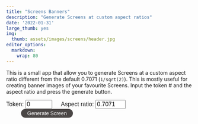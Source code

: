 ```yaml
---
title: "Screens Banners"
description: "Generate Screens at custom aspect ratios"
date: '2022-01-31'
large_thumb: yes
img:
  thumb: assets/images/screens/header.jpg
editor_options: 
  markdown: 
    wrap: 80
---
```


<script>
function render_screen(tokenData, asp) {
let e,t,r,l,n=Math.PI,o=Math.round,a=Math.sin,i=Math.cos,u=Math.floor,x=Math.sqrt,f=Math.log,c=Math.exp,s=Math.pow,p=Math.min,v=Math.max,y=(e,t=0,r=1)=>v(p(e,r),t),m=Math.sign,h=Math.abs,d=(e,t=0)=>Array(e).fill(0).map(((e,r)=>r+t)),g=(e,t)=>Array(t).fill(e),b=e=>e.length,_=(()=>{let e=0;return{s:t=>e=2*(1+u(t))*z,g:()=>e}})(),$=window.location.search,w=new URLSearchParams($),z=w.get("grid");z=z?parseInt(z):1,w.get("pos"),w.get("width"),e=Uint32Array.from([0,1,t=r=2,3].map((e=>parseInt(tokenData.hash.substr(8*e+2,8),16)))),l=()=>(r=e[3],e[3]=e[2],e[2]=e[1],e[1]=t=e[0],r^=r<<11,e[0]^=r^r>>>8^t>>>19,e[0]/4294967296);let k=(e=0,t=1)=>e+(t-e)*l(),C=(e,t)=>{let r,l,n,o,a=[],i=[],u=0,x=[...t];for(;u++<b(t);)i.push(u-1);for(;0<e--;)r=x.reduce(((e,t,r)=>[...e,t+(e[r-1]||0)]),[]),o=b(r)-1,l=k(0,r[o]),n=r.findIndex((e=>e>l)),n=0>n?o:n,a.push(i.splice(n,1)[0]),x.splice(n,1);return a},M=()=>{let e=k(-1),t=k(-1),r=e*e+t*t;return 0==r||1<=r?M():e*x(-2*f(r)/r)},P=(e=0)=>s(y(M()/7+.5),c(e)),S=e=>{for(let t,r=b(e)-1;0<r;r--)t=u(k()*(r+1)),[e[r],e[t]]=[e[t],e[r]];return e},A=C(1,[5,15,15,15,5,5,6,7,5,7,5,4,1,5])[0],T=C(1,[9,60,30,1])[0],D=.9>k(),E=C(1,[85,10,5])[0],F=C(1,[5,70,23,2])[0],I=.9>k(),B=C(1,[50,30,15,5])[0],L=C(5,[30,30,20,10,10]),U=C(1,[5,5,30,30,20,10])[0],W=.9>k(),H=.1>k()&&0!==U&&W,R=C(1,[60,24,2,14])[0];1>U&&3==R&&(R=0),12==A&&1==B&&A--,1==L[0]&&(0===U||2==U)&&2==R&&R++,1>U&&1==L[0]&&1==B&&B++;let q=[[[243,240,197],[20,169,155],[238,33,41],[26,22,23]],[[251,244,236],[241,172,52],[134,170,155],[135,164,191],[225,120,67],[29,29,29]],[[210,203,190],[243,158,26],[86,145,175],[240,87,47],[43,39,40]],[[236,221,190],[252,172,11],[194,51,45],[3,104,189],[15,15,15]],[[229,216,188],[172,77,60],[96,132,141],[55,55,55]],[[253,235,223],[180,210,199],[253,154,88],[37,35,36]],[[241,221,194],[229,79,37],[1,124,136],[3,2,2]],[[255,239,216],[244,181,176],[234,161,155],[211,123,114],[54,123,126],[21,19,16]],[[235,236,230],[205,217,205],[117,210,212],[202,139,140],[61,143,146],[111,127,122],[49,62,63]],[[207,219,232],[202,162,60],[104,145,176],[89,154,166],[31,31,31]],[[241,232,184],[212,201,80],[160,183,112],[145,134,163],[0,5,6]],[[244,248,251],[215,217,220],[152,147,145],[20,21,19]],[[244,248,251],[215,217,220],[152,147,145],[194,2,34],[20,21,19]],[[184,175,191],[219,163,161],[200,127,33],[101,151,122],[94,112,176],[27,25,31]]][A].map((e=>e.map((e=>e/255)))),G=C(1,g(1,b(q)-1))[0]+1,J=e=>e.toFixed(9),N=/\bHeadlessChrome/.test(navigator.userAgent)?1:4,V=0===F?.2:1==F?1:2,j=2*k()*n,K=J(i(j)),O=J(a(j)),Q=3==F?`mat2(0.01*${K},-1.0*${O},0.01*${O},${K})`:"mat2(1.0,0.0,0.0,1.0)",X=e=>`float fbm${e}(vec2 pos){float v=0.0;float m=1.0;for(int i=0;i<${e};i++){v+=sn(pos)*m;pos*=2.0;m*=0.5;}return v;}`,Y=e=>`uniform sampler2D ${e};`,Z="precision highp float;varying vec2 v_t;varying vec2 v_l;";simplex="vec3 mo(vec3 x){return x-floor(x*(1.0/289.0))*289.0;}vec2 mo(vec2 x){return x-floor(x*(1.0/289.0))*289.0;}vec3 pe(vec3 x){return mo(((x*34.0)+10.0)*x);}float sn(vec2 v){const vec4 C=vec4(0.211324865405187,0.366025403784439,-0.577350269189626,0.024390243902439);vec2 i=floor(v+dot(v,C.yy));vec2 x0=v-i+dot(i,C.xx);vec2 i1=(x0.x>x0.y)?vec2(1.0,0.0):vec2(0.0,1.0);vec4 x12=x0.xyxy+C.xxzz;x12.xy-=i1;i=mo(i);vec3 p=pe(pe(i.y+vec3(0.0,i1.y,1.0))+i.x+vec3(0.0,i1.x,1.0));vec3 m=max(0.5-vec3(dot(x0,x0),dot(x12.xy,x12.xy),dot(x12.zw,x12.zw)),0.0);m=m*m;m=m*m;vec3 x=2.0*fract(p*C.www)-1.0;vec3 h=abs(x)-0.5;vec3 ox=floor(x+0.5);vec3 a0=x-ox;m*=1.79284291400159-0.85373472095314*(a0*a0+h*h);vec3 g;g.x=a0.x*x0.x+h.x*x0.y;g.yz=a0.yz*x12.xz+h.yz*x12.yw;return 130.0*dot(m, g);}"+X(8)+X(6)+X(1);let ee=Z+Y("u_t")+"uniform vec2 u_p;void main(){vec2 l=v_t*(1.0-u_p)+0.5*u_p;gl_FragColor=texture2D(u_t,l);}",te=(e,t,r)=>e.getUniformLocation(t,r),re=(e,t)=>e.bindTexture(3553,t),le=(e,t,r)=>e.texParameteri(3553,t,r),ne=(e,t,r)=>{let l=e.createShader(r);return e.shaderSource(l,t),e.compileShader(l),l},oe=(e,t,r)=>{let l=e.createProgram();e.attachShader(l,ne(e,t,35633)),e.attachShader(l,ne(e,r,35632)),e.linkProgram(l);let n=e.getAttribLocation(l,"a_p"),o=e.createBuffer();return e.bindBuffer(34962,o),e.bufferData(34962,new Float32Array([0,0,1,0,0,1,0,1,1,0,1,1]),35044),e.enableVertexAttribArray(n),e.vertexAttribPointer(n,2,5126,!1,0,0),l},ae=e=>{let t=e.createTexture();return re(e,t),le(e,10242,33071),le(e,10243,33071),le(e,10241,9729),le(e,10240,9729),t},ie=(e,t)=>{if(e.i==t.i)return null;if(v(e.y,e.y1)<p(t.y,t.y1)||v(t.y,t.y1)<p(e.y,e.y1))return null;let r=(e.x-e.x1)*(t.y-t.y1)-(e.y-e.y1)*(t.x-t.x1);if(0==r)return null;let l=((e.x-t.x)*(t.y-t.y1)-(e.y-t.y)*(t.x-t.x1))/r;if(0>l||1<l)return null;let n=((e.x-t.x)*(e.y-e.y1)-(e.y-t.y)*(e.x-e.x1))/r;return 0>n||1<n?null:[e.x+l*(e.x1-e.x),e.y+l*(e.y1-e.y)]},ue=(e,t)=>{let r=0,l=!1,n=(e.x-t.x)/(t.x1-t.x),o=t.y+n*(t.y1-t.y);return o>e.y&&r++,l=o==e.y,n=(e.x1-t.x)/(t.x1-t.x),o=t.y+n*(t.y1-t.y),o>e.y1&&r++,1==r&&(l||o==e.y1)&&r++,r},xe=(e,t)=>{let r=((e,t)=>{if(v(e.y,e.y1)<=p(t.y,t.y1))return 1;if(v(t.y,t.y1)<=p(e.y,e.y1))return-1;let r=ue(e,t);return 2==r?1:0===r?-1:(r=ue(t,e),2==r?-1:0===r?1:0)})(e.s,t);1==r?null===e.back?e.back={s:t,front:null,back:null}:xe(e.back,t):null===e.front?e.front={s:t,front:null,back:null}:xe(e.front,t)},fe=e=>null===e?[]:[...fe(e.back),e.s,...fe(e.front)],ce=(e,t,r,l,n,o)=>{let a={x:e,y:t,x1:r,y1:l,l:n,n:null,i:o,z:0,z1:0};return null!==n&&(n.n=a),a},se=[100,1,50,50,30,30][U],pe=(e=!1)=>{let t=100*k(),r=141*k();return 0<U&&!e&&(t=2*t-50,r=2*r-20),[t,r]},ve=(e,t,r,l)=>(e-r)*(e-r)+(t-l)*(t-l),ye=(e,t,r,l,n,o)=>{let a=e-r,i=t-l,u=x(a*a+i*i),f=-i/u,c=a/u;return[e+n*f-o*c,t+o*f+n*c]},me=(e,t)=>{for(let r=0;r<b(t);r++)if(.5>ve(t[r].x,t[r].y,e.x,e.y))return!0;return!1},he=(e,t,r,l,n)=>{if(0===e)return n[t];let o=(r-l[t])/(l[t+4-e]-l[t]),a=he(e-1,t,r,l,n).map((e=>e*o));return he(e-1,t-1,r,l,n).map(((e,t)=>e*(1-o)+a[t]))},de=e=>[0,0,0,...d(e-2).map((t=>t/(e-3))),1,1,1],ge=(e,t,r)=>{if(1==e)return r[b(r)-1];let l=0;for(;l<b(t)-1&&!(e>=t[l]&&e<t[l+1]);l++);return he(3,l,e,t,r)},be=(e,t,r,l,n)=>{let o,a,i=t,u=r,x=0;for(;1>x&&1>=(e+=.001);)[i,u]=ge(e,l,n),o=t-i,a=r-u,x=o*o+a*a;return[i,u,e]},_e=[(e,t)=>{let[r,l]=pe(),o=d(500,1),x=.1>k();for(let f=0;f<se;f++){let f=u((x?s(k(),2):k())*b(o)),c=o.splice(f,1)[0],p=v(1,2*P(-1)*n*c),y=2*k()*n,m=i(y)*c+r,h=a(y)*c+l,d=0,g=null;for(;d<p;)y+=1/c,g=ce(m,h,m=i(y)*c+r,h=a(y)*c+l,g,t),e.push(g),d++}return e},(e,t)=>{let r=2*k()*n,l=0===U||2==U;h(i(r))<(l?0<t?.1:.6:.06)&&(r+=n/2);let o=i(r),x=a(r),f=141+400*k(),c=[0,...[].concat.apply([],d(150,1).map((e=>[-e,e])))],[p,y]=pe(l),m=.1>k();for(let r=0;r<se;r++){let r=u((m?s(k(),2):k())*b(c)),l=c.splice(r,1)[0],n=v(1,100*P(-1)),a=k()*(f-n)-f/2,i=p-x*l+o*a,h=y+o*l+x*a,d=0,g=null;for(;d<n;)g=ce(i,h,i+=o,h+=x,g,t),e.push(g),d++}return e},(e,t)=>{let[r,l]=pe(),o=k()*n/2,x=i(o),f=a(o),c=d(250,1.5).map((e=>2*e)),p=.1>k();for(let n=0;n<se;n++){let n=u((p?s(k(),2):k())*b(c)),o=c.splice(n,1)[0],a=v(1,P(-1)*o*8),i=4*k(),y=1>=i?x:2>=i?-f:3>=i?-x:f,m=1>=i?f:2>=i?x:3>=i?-f:-x,h=i%1,d=r+o*(m-y)+2*o*h*y,g=l+o*(-y-m)+2*o*h*m,_=0,$=null;for(;_<a;)$=ce(d,g,d+=y,g+=m,$,t),e.push($),h+=1/(2*o),1<=h&&(--h,[y,m]=[-m,y]),_++}return e},(e,t)=>{let r=100*k(),l=141*k(),o=k(.15,.85)*n,u=i(o),x=a(o),f=500*P(-1),c=[];for(let e=0;e<se;e++){let e,o,s=2*k()*n,p=P()*f,y=v(1,f*P(-1)),m=20*P(),h=r+i(s)*p,d=l+a(s)*p,g=0,b=null,_=[];for(;g<y&&ve(h,d,r,l)>m&&([e,o]=ye(h,d,r,l,u,x),b=ce(h,d,e,o,b,t),!me(b,c));)_.push(b),h=e,d=o,g++;c.push(..._)}return e.push(...c),e},(e,t)=>{let r=.5>k()?4:5,l=141+200*k(),o=100*k(),x=141*k(),f=[-l/2,...d(r-2).map((e=>l*(e+1+k()-.5)/(r-1)-l/2)),l/2].sort(((e,t)=>e>t)),c=2*k()*n,s=i(c),p=a(c),v=f.map(((e,t)=>[.5+k()/4,P(t%2*2-1)-.5])).map((e=>[200*e[1]-600*e[0]/2,600*e[0]])),y=f.map(((e,t)=>[o+v[t][0]*s-e*p,x+v[t][0]*p+e*s])),m=d(100).map((e=>e/99)),h=[];for(let e=0;e<se;e++){let e,r,l,n,o=u(k()*(b(m)-1e-9)),a=m.splice(o,1)[0],i=P(-1)/2,x=k()*(1-i),f=i+x,c=y.map(((e,t)=>[e[0]+s*a*v[t][1],e[1]+p*a*v[t][1]])),d=de(b(c)),g=null,_=[];for([e,l]=ge(x,d,c);x<f&&([r,n,x]=be(x,e,l,d,c),g=ce(e,l,e=r,l=n,g,t),!me(g,h));)_.push(g);h.push(..._)}return e.push(...h),e}],$e=[[0],g(0,50),[0,0],[0,1],[0,0,1],[0,1,2]][U].map((e=>L[e])),we=(e,t,r=!1)=>{if(null!==e){let l=r?e.l:e.n;e.l=e.n=null,0===t?null!==l&&(r?l.n=null:l.l=null):we(l,t-1,r)}},ze=(e,t=1)=>null===e.n?t:ze(e.n,t+1),ke=e=>{let t=m(e.x1-e.x);e.lb=null===e.l||t!=m(e.l.x1-e.l.x),e.nb=null===e.n||t!=m(e.n.x1-e.n.x)},Ce=(e,t,r,l,n)=>{if(!B)return C(2,g(1,r));if(3==B){let e=C(1,g(1,r-1))[0],t=[e,e+1];return.5>k()?t:t.reverse()}return S([0,1==B?n[1==U?0:e%b(n)]:l[u(y(t,0,140.9)/141*b(l))],r-1])},Me=g(!1,b(q));Me[G]=!0;let Pe,Se,Ae,Te,De,Ee=e=>`rgb(${255*e}, ${255*e}, ${255*e})`,Fe=C(1,g(1,b(q)-1))[0]+1,Ie=(e,t,r,l,n,o,a)=>(t-=70.71,[((e-=50)*r[0]-t*r[1]+r[2]+o/2)*l+n,(e*r[1]+t*r[0]+r[3]+a/2)*l+n]),Be=e=>e.beginPath(),Le=e=>e.closePath(),Ue=(e,t,r)=>e.moveTo(t,r),We=(e,t,r)=>e.lineTo(t,r),He=window,Re=He.innerWidth,qe=He.innerHeight,Ge=Re/qe,Je=Ge>asp,Ne=(Je?qe:Re)*He.devicePixelRatio,Ve=o(Ne*(Je?asp:1)),je=o(Ne/(Je?1:asp)),Ke=Ne/(100*(Ge<asp?1:1/asp))/(x(14100/asp)*asp/100),Oe=[],Qe=[],Xe=document,Ye=Xe.getElementById("drawing_board");Ye.getElementsByTagName("canvas")[0].remove(),Pe=Xe.createElement("canvas"),Se=Xe.createElement("canvas"),Te=Pe.getContext("webgl",{preserveDrawingBuffer:!0}),Se.width=Pe.width=Ve,Se.height=Pe.height=je,Pe.style.maxWidth="100%",Pe.style.maxHeight="98vh",Ae=Se.getContext("2d");for(var Ze=0;2>Ze;Ze++){let e=ae(Te);Oe.push(e),Te.texImage2D(3553,0,6408,Ve,je,0,6408,5121,null);let t=Te.createFramebuffer();Qe.push(t),Te.bindFramebuffer(36160,t),Te.framebufferTexture2D(36160,36064,3553,e,0)}Ye.prepend(Pe);let et=(()=>{let e=[];for(let t=0;t<b($e);t++)_e[$e[t]](e,t);return e=(e=>{let t=H?C(1,g(1,b($e)))[0]:-1,r=(e=>{e.sort(((e,t)=>p(e.x,e.x1)<p(t.x,t.x1)?-1:p(e.x,e.x1)>p(t.x,t.x1)?1:0));let t,r,l,n,o,a,i=[];for(t=0;t<b(e)-1;t++)for(l=e[t],o=v(l.x,l.x1),r=t+1;r<b(e)&&(n=e[r],!(o<p(n.x,n.x1)));r++)(a=ie(l,n))&&i.push({s1:l,s2:n,p:a});return i})(e),l=[];return r.forEach((e=>{if(!W){let t={...e.s1};return t.n=e.s1.n,e.s1.n=t,e.s1.x1=t.x=e.p[0],void(e.s1.y1=t.y=e.p[1])}let r=e.s1.i==t?e.s2:e.s2.i==t||.5>k()?e.s1:e.s2;we(r.n,5),we(r.l,5,!0),r.n=r.l=null})),e.forEach((e=>{if(null===e.l&&null!==e.n&&5<ze(e))for(;null!==e;)l.push(e),e=e.n})),l})(e),e=(e=>fe((e=>{S(e);let t=b(e),r={s:e[0],front:null,back:null};for(let l=1;l<t;l++)xe(r,e[l]);return r})(e)))(e),((e,t)=>{let r,l,n=i(t),o=a(t);e.forEach((e=>{r=n*e.y-o*e.z,l=o*e.y+n*e.z,e.y=r,e.z=l,r=n*e.y1-o*e.z1,l=o*e.y1+n*e.z1,e.y1=r,e.z1=l}))})(e,-n/5),(e=>{let t=b(q),r=d(t-2,1),l=S(d(t-2,1));e.forEach((e=>{if(null===e.l){let n=ze(e),o=e,a=0,i=Ce(e.i,e.y,t,r,l),u=Ce(e.i,e.y,t,r,l);for(Me[i[0]]=Me[i[1]]=Me[u[0]]=Me[u[1]]=!0;null!==o;)o.p=a/n,o.p1=(a+1)/n,o.c1=i,o.c2=u,ke(o),o=o.n,a++}}))})(e),e})();Te.viewport(0,0,Ve,je),Te.clearColor(0,0,0,0),Te.clear(16384),De=ae(Te);let tt=((e,t,r,l,n,o)=>`attribute vec2 a_p;varying vec2 v_t;varying vec2 v_l;void main(){gl_Position=vec4(a_p*2.0-1.0,0,1);v_t=a_p;v_l=((a_p-0.5)*vec2(${J(1)},${J(1)})+0.5)*vec2(${J(r)},${J(l)})+vec2(${J(0)},${J(0)});}`)(0,0,Ve,je),rt=(e,t)=>{if(t!=b(q)){let r=((e,t,r,l)=>Z+Y("u_screen")+Y("u_bg")+simplex+"void main(){"+`vec4 col=vec4(${J(q[l][0])},${J(q[l][1])},${J(q[l][2])},1);`+(0===l?"gl_FragColor=col;":`vec4 fc=vec4(0.0,0.0,0.0,0.0);vec4 xof=vec4(1.0,3.0,-1.0,-3.0)/8.0;vec4 yof=vec4(xof.yzw,xof.x);for(int i=0;i<${N};i++){vec2 pof=vec2(xof[i],yof[i]);vec2 of=vec2(${J(e)},${J(t)});vec2 pos=(v_l+pof)/${J(r)};float tex=fbm8((${Q}*pos)*200.0*${J(V)}+of)+fbm8(pos+of)/4.0;tex=(tex+1.9)/3.8+0.075;`+(()=>{let e="";return I&&(e="float sp=fbm6(pos*10.0+of);\ntex=min(tex,1.0-smoothstep(1.2,1.3,sp));\ntex=max(tex,1.0-smoothstep(-1.25,-1.15,sp));"),e})()+"vec2 di=vec2(fbm1((pos+of)*75.0),fbm1((pos+vec2(0.0,1e4)+of)*75.0))/2500.0;"+`float sc=texture2D(u_screen,v_t+di+pof/vec2(${J(r)},${J(r*x(2))})).r;float g=smoothstep(tex-0.15,tex,sc);vec4 bg=texture2D(u_bg,v_t);`+`fc+=mix(col,bg,vec4(g,g,g,1))/${J(N)};}gl_FragColor=fc;`)+"}")(k(-1e4,1e4),k(-1e4,1e4),Ve,t);if(t){if(!Me[t])return void setTimeout((()=>rt(e,t+1)),1);((e,t,r,l,o,u)=>{let f=o/u,c=x(14100/f),s=c*f,p=_.g()/2;e.fillStyle=G==r?"black":"white",e.fillRect(0,0,o+2*p,u+2*p);let y,m,h,d,g,$,w,z,C=(e=>{let t=3==T&&e==Fe?2*n:.04,r=(2>T?0:k()-.5)*t,l=a(r),o=i(r),u=2>T?.5:3==T&&e==Fe?5:1,x=(1>T?0:k()-.5)*u,f=-.5*i(r)+.5*a(r)+.5+x,c=(1>T?0:k()-.5)*u;return[o,l,f,-.5*a(r)-.5*i(r)+.5+c]})(r);t.forEach((t=>{let n,o="white",a=t.x<t.x1?t.c1:t.c2,i=3==R&&0!=t.i?5+5*t.i:[200,30,10,200][R];[y,m]=Ie(t.x,t.y,C,l,p,s,c),[h,d]=Ie(t.x1,t.y1,C,l,p,s,c),[g,$]=Ie(t.x,0,C,l,p,s,c),[w,z]=Ie(t.x1,0,C,l,p,s,c),(r==a[0]||r==a[1])&&(r<v(a[0],a[1])?o="black":(o=e.createLinearGradient(g,$,w,z),n=r==a[1]?[t.p,t.p1]:[1-t.p,1-t.p1],o.addColorStop(0,Ee(n[0])),o.addColorStop(1,Ee(n[1])))),[g,$]=Ie(t.x,t.y-i,C,l,p,s,c),[w,z]=Ie(t.x1,t.y1-i,C,l,p,s,c),Be(e),Ue(e,y,m),We(e,h,d),We(e,w,z),We(e,g,$),Le(e),e.fillStyle=e.strokeStyle=o,e.lineWidth=.1*l,e.lineJoin="round",e.fill(),e.stroke(),(1==E&&r==b(q)-1||2==E&&r==v(a[0],a[1]))&&(Be(e),e.lineCap="round",e.strokeStyle="black",e.lineWidth=.25*l,Ue(e,y,m),We(e,h,d),Ue(e,g,$),We(e,w,z),t.lb&&(Ue(e,y,m),We(e,g,$)),t.nb&&(Ue(e,h,d),We(e,w,z)),e.stroke())}));let M=D?5:0;Be(e),Ue(e,-2*o,-2*u),We(e,-2*o,3*u),We(e,3*o,3*u),We(e,3*o,-2*u),Le(e),[y,m]=Ie((50-s)/2+M,(70.71-c)/2+M,C,l,p,s,c),[h,d]=Ie((50-s)/2+s-M,(70.71-c)/2+M,C,l,p,s,c),[g,$]=Ie((50-s)/2+s-M,(70.71-c)/2+c-M,C,l,p,s,c),[w,z]=Ie((50-s)/2+M,(70.71-c)/2+c-M,C,l,p,s,c),Ue(e,y,m),We(e,h,d),We(e,g,$),We(e,w,z),Le(e),e.fillStyle="white",e.fill("evenodd")})(Ae,e,t,Ke,Ve,je)}let l=oe(Te,tt,r);((e,t,r,l,n,o,a,i)=>{e.bindFramebuffer(36160,i),e.useProgram(t);var u=te(e,t,"u_r");e.uniform2f(u,r,l);let x=te(e,t,"u_screen"),f=te(e,t,"u_bg");e.uniform1i(x,0),e.uniform1i(f,1),e.activeTexture(33984),re(e,n),e.texImage2D(3553,0,6408,6408,5121,o),e.activeTexture(33985),re(e,a),e.drawArrays(4,0,6)})(Te,l,Ve,je,De,Se,Oe[0],Qe[1]),((e,t,r,l,n)=>{let o=oe(e,l,ee);e.bindFramebuffer(36160,null),e.useProgram(o);let a=te(e,o,"u_p");e.uniform2f(a,0,0);let i=te(e,o,"u_t");e.uniform1i(i,0),e.activeTexture(33984),re(e,n),e.drawArrays(4,0,6)})(Te,0,0,tt,Oe[1]),Oe.reverse(),Qe.reverse(),Te.readPixels(0,0,1,1,6408,5121,new Uint8Array(4)),setTimeout((()=>rt(e,t+1)),500)}};rt(et,0);}
function generate() {
  let token = "255000" + ("000" + document.getElementById("token").value).slice(-3);
  let asp = parseFloat(document.getElementById("asp").value);
  let req = new XMLHttpRequest();
  req.open( "GET", "https://token.artblocks.io/" + token, false);
  req.send(null);
  let token_info = JSON.parse(req.responseText);
  document.getElementById("drawing_board").scrollIntoView({ behavior: 'smooth', block: 'center' });
  let tokenData = {hash: token_info.token_hash, tokenId: token_info.tokenID};
  render_screen(tokenData, asp);
}
</script>

<style>
a.button{
  display:inline-block;
  padding:0.3em 1.2em;
  margin:0 0.3em 0.3em 0;
  border-radius:2em;
  box-sizing: border-box;
  text-decoration:none;
  font-family:'Comfortaa', sans-serif;
  font-weight:300;
  color:#FFFFFF;
  background-color:#4A4645;
  text-align:center;
  transition: all 0.2s;
  cursor: pointer;
}
a.button:hover{
  background-color:#DA684B;
}
span.inputname, input{
  font-family: "Comfortaa", sans-serif;
  font-size: 12pt;
}
</style>

This is a small app that allow you to generate Screens at a custom aspect ratio
different from the default 0.7071 (`1/sqrt(2)`). This is mostly useful for 
creating banner images of your favourite Screens. Input the token # and the 
aspect ratio and press the generate button.

<span class="inputname">Token: </span><input type="number" id="token" name="token" min="0" max="999" value="0">
<span class="inputname" style="margin-left: 20px">Aspect ratio: </span><input type="number" id="asp" name="asp" min="0.1" max="10" value="0.7071">
<a id="generate" class="button" onclick="generate()" style="margin-left: 40px">Generate Screen</a>

<div id="drawing_board"><canvas></canvas></div>
